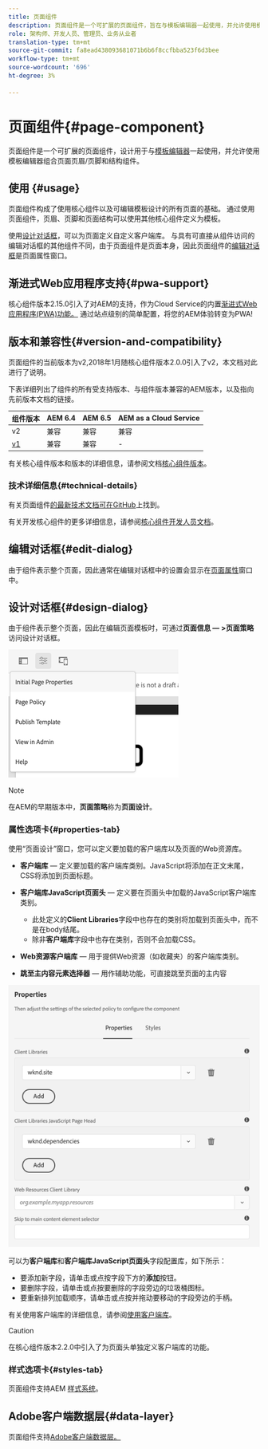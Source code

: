 ```yaml
---
title: 页面组件
description: 页面组件是一个可扩展的页面组件，旨在与模板编辑器一起使用，并允许使用模板编辑器组合页面页眉/页脚和结构组件。
role: 架构师、开发人员、管理员、业务从业者
translation-type: tm+mt
source-git-commit: fa8ead438093681071b6b6f8ccfbba523f6d3bee
workflow-type: tm+mt
source-wordcount: '696'
ht-degree: 3%

---
```



# 页面组件{#page-component}

页面组件是一个可扩展的页面组件，设计用于与[模板编辑器](https://docs.adobe.com/content/help/en/experience-manager-cloud-service/sites/authoring/features/templates.html)一起使用，并允许使用模板编辑器组合页面页眉/页脚和结构组件。

## 使用 {#usage}

页面组件构成了使用核心组件以及可编辑模板设计的所有页面的基础。 通过使用页面组件，页眉、页脚和页面结构可以使用其他核心组件定义为模板。

使用[设计对话框](#design-dialog)，可以为页面定义自定义客户端库。 与具有可直接从组件访问的编辑对话框的其他组件不同，由于页面组件是页面本身，因此页面组件的[编辑对话框](#edit-dialog)是页面属性窗口。

## 渐进式Web应用程序支持{#pwa-support}

核心组件版本2.15.0引入了对AEM的支持，作为Cloud Service的内置[渐进式Web应用程序(PWA)功能。](https://experienceleague.adobe.com/docs/experience-manager-cloud-service/sites/authoring/features/enable-pwa.html) 通过站点级别的简单配置，将您的AEM体验转变为PWA!

## 版本和兼容性{#version-and-compatibility}

页面组件的当前版本为v2,2018年1月随核心组件版本2.0.0引入了v2，本文档对此进行了说明。

下表详细列出了组件的所有受支持版本、与组件版本兼容的AEM版本，以及指向先前版本文档的链接。

| 组件版本 | AEM 6.4 | AEM 6.5 | AEM as a Cloud Service |
|---|---|---|---|
| v2 | 兼容 | 兼容 | 兼容 |
| [v1](v1/page-v1.md) | 兼容 | 兼容 | - |

有关核心组件版本和版本的详细信息，请参阅文档[核心组件版本](/help/versions.md)。

### 技术详细信息{#technical-details}

有关页面组件[的最新技术文档可在GitHub](https://adobe.com/go/aem_cmp_tech_page_v2)上找到。

有关开发核心组件的更多详细信息，请参阅[核心组件开发人员文档](/help/developing/overview.md)。

## 编辑对话框{#edit-dialog}

由于组件表示整个页面，因此通常在编辑对话框中的设置会显示在[页面属性](https://docs.adobe.com/content/help/zh-Hans/experience-manager-cloud-service/sites/authoring/fundamentals/page-properties.html)窗口中。

## 设计对话框{#design-dialog}

由于组件表示整个页面，因此在编辑页面模板时，可通过&#x200B;**页面信息 — >页面策略**&#x200B;访问设计对话框。

![页面策略](/help/assets/page-policy.png)

>[!NOTE]
>
>在AEM的早期版本中，**页面策略**&#x200B;称为&#x200B;**页面设计**。

### 属性选项卡{#properties-tab}

使用“页面设计”窗口，您可以定义要加载的客户端库以及页面的Web资源库。

* **客户端库**  — 定义要加载的客户端库类别。JavaScript将添加在正文末尾，CSS将添加到页面标题。
* **客户端库JavaScript页面头**  — 定义要在页面头中加载的JavaScript客户端库类别。
   * 此处定义的&#x200B;**Client Libraries**&#x200B;字段中也存在的类别将加载到页面头中，而不是在body结尾。
   * 除非&#x200B;**客户端库**&#x200B;字段中也存在类别，否则不会加载CSS。

* **Web资源客户端库**  — 用于提供Web资源（如收藏夹）的客户端库类别。

* **跳至主内容元素选择器**  — 用作辅助功能，可直接跳至页面的主内容

![“页面组件设计”对话框](/help/assets/page-design.png)

可以为&#x200B;**客户端库**&#x200B;和&#x200B;**客户端库JavaScript页面头**&#x200B;字段配置库，如下所示：

* 要添加新字段，请单击或点按字段下方的&#x200B;**添加**&#x200B;按钮。
* 要删除字段，请单击或点按要删除的字段旁边的垃圾桶图标。
* 要重新排列加载顺序，请单击或点按并拖动要移动的字段旁边的手柄。

有关使用客户端库的详细信息，请参阅[使用客户端库](https://helpx.adobe.com/experience-manager/6-5/sites/developing/using/clientlibs.html)。

>[!CAUTION]
>
>在核心组件版本2.2.0中引入了为页面头单独定义客户端库的功能。

### 样式选项卡{#styles-tab}

页面组件支持AEM [样式系统](/help/get-started/authoring.md#component-styling)。

## Adobe客户端数据层{#data-layer}

页面组件支持[Adobe客户端数据层。](/help/developing/data-layer/overview.md)
